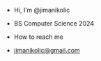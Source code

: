 - Hi, I’m @jimanikolic
- BS Computer Science 2024

- How to reach me 
- jimanikolic@gmail.com

<!---
jimanikolic/jimanikolic is a ✨ special ✨ repository because its `README.md` (this file) appears on your GitHub profile.
You can click the Preview link to take a look at your changes.
--->
